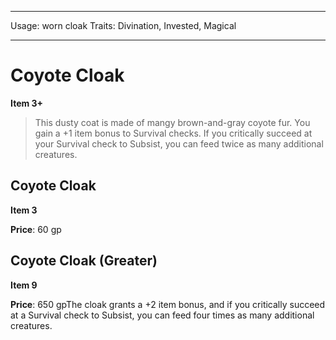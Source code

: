 
---
Usage: worn cloak
Traits: Divination, Invested, Magical

---

# Coyote Cloak

**Item 3+**

> This dusty coat is made of mangy brown-and-gray coyote fur. You gain a +1 item bonus to Survival checks. If you critically succeed at your Survival check to Subsist, you can feed twice as many additional creatures.

## Coyote Cloak

**Item 3**

**Price**: 60 gp

## Coyote Cloak (Greater)

**Item 9**

**Price**: 650 gpThe cloak grants a +2 item bonus, and if you critically succeed at a Survival check to Subsist, you can feed four times as many additional creatures.
